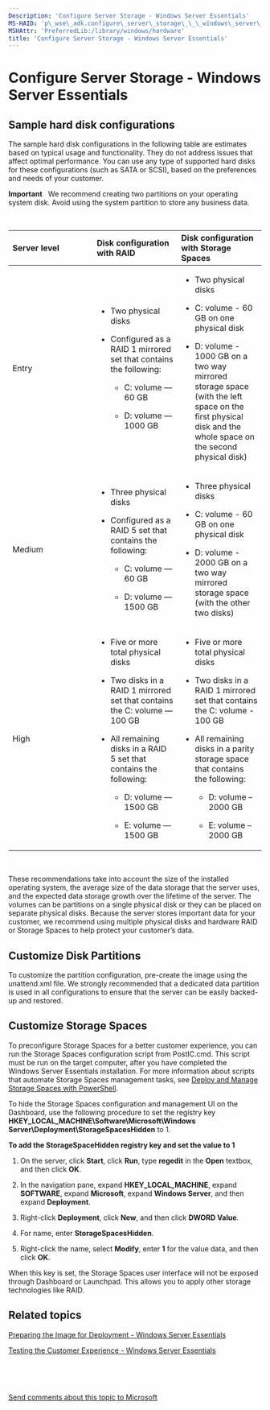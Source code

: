 ```yaml
---
Description: 'Configure Server Storage - Windows Server Essentials'
MS-HAID: 'p\_wse\_adk.configure\_server\_storage\_\_\_windows\_server\_essentials'
MSHAttr: 'PreferredLib:/library/windows/hardware'
title: 'Configure Server Storage - Windows Server Essentials'
---
```


# Configure Server Storage - Windows Server Essentials


## <span id="Sample_hard_disk_configurations"></span><span id="sample_hard_disk_configurations"></span><span id="SAMPLE_HARD_DISK_CONFIGURATIONS"></span>Sample hard disk configurations


The sample hard disk configurations in the following table are estimates based on typical usage and functionality. They do not address issues that affect optimal performance. You can use any type of supported hard disks for these configurations (such as SATA or SCSI), based on the preferences and needs of your customer.

**Important**  
We recommend creating two partitions on your operating system disk. Avoid using the system partition to store any business data.

 

<table>
<colgroup>
<col width="33%" />
<col width="33%" />
<col width="33%" />
</colgroup>
<thead>
<tr class="header">
<th align="left">Server level</th>
<th align="left">Disk configuration with RAID</th>
<th align="left">Disk configuration with Storage Spaces</th>
</tr>
</thead>
<tbody>
<tr class="odd">
<td align="left"><p>Entry</p></td>
<td align="left"><ul>
<li><p>Two physical disks</p></li>
<li><p>Configured as a RAID 1 mirrored set that contains the following:</p>
<ul>
<li><p>C: volume — 60 GB</p></li>
<li><p>D: volume — 1000 GB</p></li>
</ul></li>
</ul></td>
<td align="left"><ul>
<li><p>Two physical disks</p></li>
<li><p>C: volume - 60 GB on one physical disk</p></li>
<li><p>D: volume - 1000 GB on a two way mirrored storage space (with the left space on the first physical disk and the whole space on the second physical disk)</p></li>
</ul></td>
</tr>
<tr class="even">
<td align="left"><p>Medium</p></td>
<td align="left"><ul>
<li><p>Three physical disks</p></li>
<li><p>Configured as a RAID 5 set that contains the following:</p>
<ul>
<li><p>C: volume — 60 GB</p></li>
<li><p>D: volume — 1500 GB</p></li>
</ul></li>
</ul></td>
<td align="left"><ul>
<li><p>Three physical disks</p></li>
<li><p>C: volume - 60 GB on one physical disk</p></li>
<li><p>D: volume - 2000 GB on a two way mirrored storage space (with the other two disks)</p></li>
</ul></td>
</tr>
<tr class="odd">
<td align="left"><p>High</p></td>
<td align="left"><ul>
<li><p>Five or more total physical disks</p></li>
<li><p>Two disks in a RAID 1 mirrored set that contains the C: volume — 100 GB</p></li>
<li><p>All remaining disks in a RAID 5 set that contains the following:</p>
<ul>
<li><p>D: volume — 1500 GB</p></li>
<li><p>E: volume — 1500 GB</p></li>
</ul></li>
</ul></td>
<td align="left"><ul>
<li><p>Five or more total physical disks</p></li>
<li><p>Two disks in a RAID 1 mirrored set that contains the C: volume - 100 GB</p></li>
<li><p>All remaining disks in a parity storage space that contains the following:</p>
<ul>
<li><p>D: volume – 2000 GB</p></li>
<li><p>E: volume – 2000 GB</p></li>
</ul></li>
</ul></td>
</tr>
</tbody>
</table>

 

These recommendations take into account the size of the installed operating system, the average size of the data storage that the server uses, and the expected data storage growth over the lifetime of the server. The volumes can be partitions on a single physical disk or they can be placed on separate physical disks. Because the server stores important data for your customer, we recommend using multiple physical disks and hardware RAID or Storage Spaces to help protect your customer’s data.

## <span id="Customize_Disk_Partitions"></span><span id="customize_disk_partitions"></span><span id="CUSTOMIZE_DISK_PARTITIONS"></span>Customize Disk Partitions


To customize the partition configuration, pre-create the image using the unattend.xml file. We strongly recommended that a dedicated data partition is used in all configurations to ensure that the server can be easily backed-up and restored.

## <span id="Customize_Storage_Spaces"></span><span id="customize_storage_spaces"></span><span id="CUSTOMIZE_STORAGE_SPACES"></span>Customize Storage Spaces


To preconfigure Storage Spaces for a better customer experience, you can run the Storage Spaces configuration script from PostIC.cmd. This script must be run on the target computer, after you have completed the Windows Server Essentials installation. For more information about scripts that automate Storage Spaces management tasks, see [Deploy and Manage Storage Spaces with PowerShell](http://www.microsoft.com/download/confirmation.aspx?id=30125).

To hide the Storage Spaces configuration and management UI on the Dashboard, use the following procedure to set the registry key **HKEY\_LOCAL\_MACHINE\\Software\\Microsoft\\Windows Server\\Deployment\\StorageSpacesHidden** to 1.

**To add the StorageSpaceHidden registry key and set the value to 1**

1.  On the server, click **Start**, click **Run**, type **regedit** in the **Open** textbox, and then click **OK**.

2.  In the navigation pane, expand **HKEY\_LOCAL\_MACHINE**, expand **SOFTWARE**, expand **Microsoft**, expand **Windows Server**, and then expand **Deployment**.

3.  Right-click **Deployment**, click **New**, and then click **DWORD Value**.

4.  For name, enter **StorageSpacesHidden**.

5.  Right-click the name, select **Modify**, enter **1** for the value data, and then click **OK**.

When this key is set, the Storage Spaces user interface will not be exposed through Dashboard or Launchpad. This allows you to apply other storage technologies like RAID.

## <span id="related_topics"></span>Related topics


[Preparing the Image for Deployment - Windows Server Essentials](preparing-the-image-for-deployment---windows-server-essentials.md)

[Testing the Customer Experience - Windows Server Essentials](testing-the-customer-experience---windows-server-essentials.md)

 

 

[Send comments about this topic to Microsoft](mailto:wsddocfb@microsoft.com?subject=Documentation%20feedback%20%5Bp_wse_adk\p_wse_adk%5D:%20Configure%20Server%20Storage%20-%20Windows%20Server%20Essentials%20%20RELEASE:%20%284/11/2016%29&body=%0A%0APRIVACY%20STATEMENT%0A%0AWe%20use%20your%20feedback%20to%20improve%20the%20documentation.%20We%20don't%20use%20your%20email%20address%20for%20any%20other%20purpose,%20and%20we'll%20remove%20your%20email%20address%20from%20our%20system%20after%20the%20issue%20that%20you're%20reporting%20is%20fixed.%20While%20we're%20working%20to%20fix%20this%20issue,%20we%20might%20send%20you%20an%20email%20message%20to%20ask%20for%20more%20info.%20Later,%20we%20might%20also%20send%20you%20an%20email%20message%20to%20let%20you%20know%20that%20we've%20addressed%20your%20feedback.%0A%0AFor%20more%20info%20about%20Microsoft's%20privacy%20policy,%20see%20http://privacy.microsoft.com/default.aspx. "Send comments about this topic to Microsoft")




